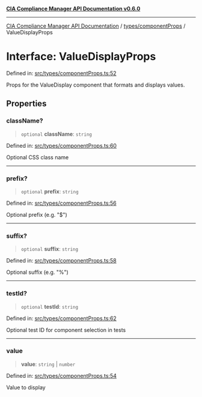 [**CIA Compliance Manager API Documentation v0.6.0**](../../../README.md)

***

[CIA Compliance Manager API Documentation](../../../modules.md) / [types/componentProps](../README.md) / ValueDisplayProps

# Interface: ValueDisplayProps

Defined in: [src/types/componentProps.ts:52](https://github.com/Hack23/cia-compliance-manager/blob/32fe683007dd7fe1aa6b244d2353e60fab4f51de/src/types/componentProps.ts#L52)

Props for the ValueDisplay component that formats and displays values.

## Properties

### className?

> `optional` **className**: `string`

Defined in: [src/types/componentProps.ts:60](https://github.com/Hack23/cia-compliance-manager/blob/32fe683007dd7fe1aa6b244d2353e60fab4f51de/src/types/componentProps.ts#L60)

Optional CSS class name

***

### prefix?

> `optional` **prefix**: `string`

Defined in: [src/types/componentProps.ts:56](https://github.com/Hack23/cia-compliance-manager/blob/32fe683007dd7fe1aa6b244d2353e60fab4f51de/src/types/componentProps.ts#L56)

Optional prefix (e.g. "$")

***

### suffix?

> `optional` **suffix**: `string`

Defined in: [src/types/componentProps.ts:58](https://github.com/Hack23/cia-compliance-manager/blob/32fe683007dd7fe1aa6b244d2353e60fab4f51de/src/types/componentProps.ts#L58)

Optional suffix (e.g. "%")

***

### testId?

> `optional` **testId**: `string`

Defined in: [src/types/componentProps.ts:62](https://github.com/Hack23/cia-compliance-manager/blob/32fe683007dd7fe1aa6b244d2353e60fab4f51de/src/types/componentProps.ts#L62)

Optional test ID for component selection in tests

***

### value

> **value**: `string` \| `number`

Defined in: [src/types/componentProps.ts:54](https://github.com/Hack23/cia-compliance-manager/blob/32fe683007dd7fe1aa6b244d2353e60fab4f51de/src/types/componentProps.ts#L54)

Value to display
